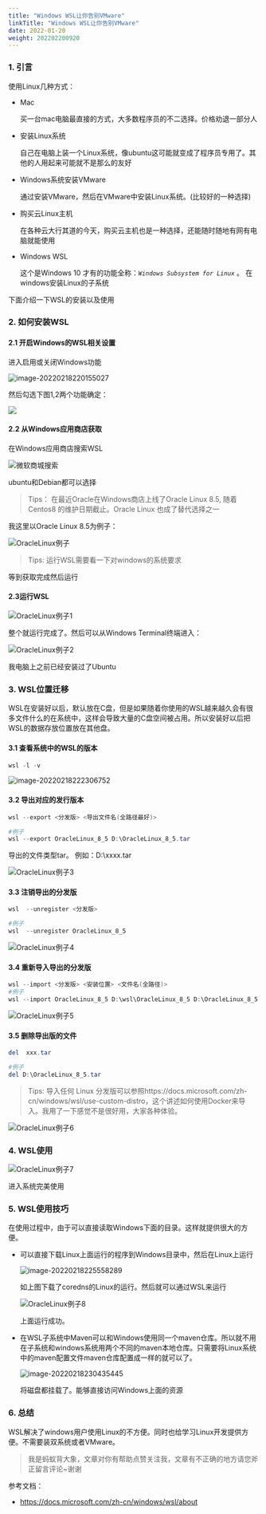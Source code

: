 ```yaml
---
title: "Windows WSL让你告别VMware"
linkTitle: "Windows WSL让你告别VMware"
date: 2022-01-20
weight: 202202200920
---
```


### 1. 引言

使用Linux几种方式：

- Mac

  买一台mac电脑最直接的方式，大多数程序员的不二选择。价格劝退一部分人

- 安装Linux系统

  自己在电脑上装一个Linux系统，像ubuntu这可能就变成了程序员专用了。其他的人用起来可能就不是那么的友好

- Windows系统安装VMware

  通过安装VMware，然后在VMware中安装Linux系统。(比较好的一种选择)

- 购买云Linux主机

  在各种云大行其道的今天，购买云主机也是一种选择，还能随时随地有网有电脑就能使用

- Windows WSL

  这个是Windows 10 才有的功能全称：*`Windows Subsystem for Linux`*  。 在windows安装Linux的子系统

下面介绍一下WSL的安装以及使用

### 2. 如何安装WSL

#### 2.1 开启Windows的WSL相关设置

进入启用或关闭Windows功能

![image-20220218220155027](https://raw.githubusercontent.com/mxsm/picture/main/java/concurrencemultithreading/image-20220218220155027.png)

然后勾选下图1,2两个功能确定：

![](https://raw.githubusercontent.com/mxsm/picture/main/java/concurrencemultithreading/image-20220218220422072.png)

#### 2.2 从Windows应用商店获取

在Windows应用商店搜索WSL

![微软商城搜索](https://raw.githubusercontent.com/mxsm/picture/main/java/concurrencemultithreading/%E5%BE%AE%E8%BD%AF%E5%95%86%E5%9F%8E%E6%90%9C%E7%B4%A2.gif)

ubuntu和Debian都可以选择

> Tips： 在最近Oracle在Windows商店上线了Oracle Linux 8.5, 随着Centos8 的维护日期截止。Oracle Linux 也成了替代选择之一

我这里以Oracle Linux 8.5为例子：

![OracleLinux例子](https://raw.githubusercontent.com/mxsm/picture/main/java/concurrencemultithreading/OracleLinux%E4%BE%8B%E5%AD%90.gif)

> Tips:  运行WSL需要看一下对windows的系统要求

等到获取完成然后运行

#### 2.3运行WSL

![OracleLinux例子1](https://raw.githubusercontent.com/mxsm/picture/main/java/concurrencemultithreading/OracleLinux%E4%BE%8B%E5%AD%901.gif)

整个就运行完成了。然后可以从Windows Terminal终端进入：

![OracleLinux例子2](https://raw.githubusercontent.com/mxsm/picture/main/java/concurrencemultithreading/OracleLinux%E4%BE%8B%E5%AD%902.gif)

我电脑上之前已经安装过了Ubuntu

### 3. WSL位置迁移

WSL在安装好以后，默认放在C盘，但是如果随着你使用的WSL越来越久会有很多文件什么的在系统中，这样会导致大量的C盘空间被占用。所以安装好以后把WSL的数据存放位置放在其他盘。

#### 3.1 查看系统中的WSL的版本

```powershell
wsl -l -v
```

![image-20220218222306752](https://raw.githubusercontent.com/mxsm/picture/main/java/concurrencemultithreading/image-20220218222306752.png)

#### 3.2 导出对应的发行版本

```powershell
wsl --export <分发版> <导出文件名(全路径最好)>

#例子
wsl --export OracleLinux_8_5 D:\OracleLinux_8_5.tar
```

导出的文件类型tar。 例如：D:\xxxx.tar

![OracleLinux例子3](https://raw.githubusercontent.com/mxsm/picture/main/java/concurrencemultithreading/OracleLinux%E4%BE%8B%E5%AD%903.gif)

#### 3.3 注销导出的分发版

```powershell
wsl  --unregister <分发版>

#例子
wsl  --unregister OracleLinux_8_5
```

![OracleLinux例子4](https://raw.githubusercontent.com/mxsm/picture/main/java/concurrencemultithreading/OracleLinux%E4%BE%8B%E5%AD%904.gif)

#### 3.4 重新导入导出的分发版

```powershell
wsl --import <分发版> <安装位置> <文件名(全路径)>
#例子
wsl --import OracleLinux_8_5 D:\wsl\OracleLinux_8_5 D:\OracleLinux_8_5.tar --version 2
```

![OracleLinux例子5](https://raw.githubusercontent.com/mxsm/picture/main/java/concurrencemultithreading/OracleLinux%E4%BE%8B%E5%AD%905.gif)

#### 3.5 删除导出版的文件

```powershell
del  xxx.tar

#例子
del D:\OracleLinux_8_5.tar
```

> Tips: 导入任何 Linux 分发版可以参照https://docs.microsoft.com/zh-cn/windows/wsl/use-custom-distro，这个讲述如何使用Docker来导入。我用了一下感觉不是很好用，大家各种体验。

![OracleLinux例子6](https://raw.githubusercontent.com/mxsm/picture/main/java/concurrencemultithreading/OracleLinux%E4%BE%8B%E5%AD%906.gif)

### 4. WSL使用

![OracleLinux例子7](https://raw.githubusercontent.com/mxsm/picture/main/java/concurrencemultithreading/OracleLinux%E4%BE%8B%E5%AD%907.gif)

进入系统完美使用

### 5. WSL使用技巧

在使用过程中，由于可以直接读取Windows下面的目录。这样就提供很大的方便。

- 可以直接下载Linux上面运行的程序到Windows目录中，然后在Linux上运行

  ![image-20220218225558289](https://raw.githubusercontent.com/mxsm/picture/main/java/concurrencemultithreading/image-20220218225558289.png)

  如上图下载了coredns的Linux的运行。然后就可以通过WSL来运行

  ![OracleLinux例子8](https://raw.githubusercontent.com/mxsm/picture/main/java/concurrencemultithreading/OracleLinux%E4%BE%8B%E5%AD%908.gif)

  上面运行成功。

- 在WSL子系统中Maven可以和Windows使用同一个maven仓库。所以就不用在子系统和windows系统用两个不同的maven本地仓库。只需要将Linux系统中的maven配置文件maven仓库配置成一样的就可以了。

  ![image-20220218230435445](https://raw.githubusercontent.com/mxsm/picture/main/java/concurrencemultithreading/image-20220218230435445.png)

  将磁盘都挂载了。能够直接访问Windows上面的资源

### 6. 总结

WSL解决了windows用户使用Linux的不方便。同时也给学习Linux开发提供方便。不需要装双系统或者VMware。



> 我是蚂蚁背大象，文章对你有帮助点赞关注我，文章有不正确的地方请您斧正留言评论~谢谢

参考文档：

- https://docs.microsoft.com/zh-cn/windows/wsl/about